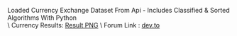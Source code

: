 Loaded Currency Exchange Dataset From Api - Includes Classified & Sorted Algorithms With Python \
\ Currency Results: [Result PNG](https://drive.google.com/file/d/1HNkm0pFK8mvwc57PgHz-CHw1d-R9RXBG/view?usp=sharing) \ 
Forum Link : [dev.to](https://dev.to/alicanakca_/currency-exchange-dataset-classification-sorting-and-data-visualization-42nd) 
